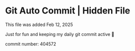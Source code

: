 # Git Auto Commit | Hidden File

This file was added Feb 12, 2025

Just for fun and keeping my daily git commit active 🤪

commit number: 404572
